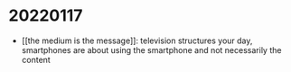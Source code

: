 # 20220117

-   [[the medium is the message]]: television structures your day, smartphones are about using the smartphone and not necessarily the content

